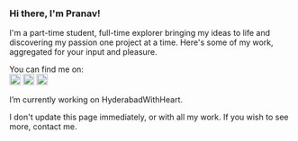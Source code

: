 ### Hi there, I'm Pranav!


I'm a part-time student, full-time explorer bringing my ideas to life and discovering my passion one project at a time. Here's some of my work, aggregated for your input and pleasure.


You can find me on:<br> 
<a href="https://discordapp.com/users/350993092482039809"><img src="https://img.icons8.com/color/344/discord-logo.png" style="height:20px"></a>
<a href="https://instagram.com/pranavr_d"><img width="20" alt="Instagram logo 2022" src="https://upload.wikimedia.org/wikipedia/commons/thumb/9/95/Instagram_logo_2022.svg/512px-Instagram_logo_2022.svg.png"></a>
<a href="https://account.xbox.com/en-US/Profile?gamerTag=FieryBlizzard97"><img src="https://upload.wikimedia.org/wikipedia/commons/f/f9/Xbox_one_logo.svg" style="height: 20px;"></a>

<!--
**FloatRun/FloatRun** is a ✨ _special_ ✨ repository because its `README.md` (this file) appears on your GitHub profile.

Here are some ideas to get you started:

- 🔭 I’m currently working on ...
- 🌱 I’m currently learning ...
- 👯 I’m looking to collaborate on ...
- 🤔 I’m looking for help with ...
- 💬 Ask me about ...
- 📫 How to reach me: ...
- 😄 Pronouns: ...
- ⚡ Fun fact: ...
-->
I’m currently working on HyderabadWithHeart. 


I don't update this page immediately, or with all my work. If you wish to see more, contact me.
